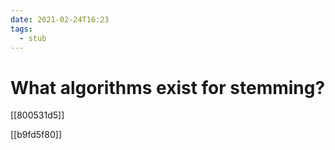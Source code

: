 ```yaml
---
date: 2021-02-24T16:23
tags: 
  - stub
---
```


# What algorithms exist for stemming?

[[800531d5]]

[[b9fd5f80]]
